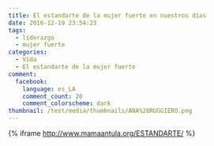 ```yaml
---
title: El estandarte de la mujer fuerte en nuestros días
date: 2016-12-19 23:54:23
tags:
  - liderazgo
  - mujer fuerte
categories:
  - Vida
  - El estandarte de la mujer fuerte
comment:
  facebook:
    language: es_LA
    comment_count: 20
    comment_colorscheme: dark
thumbnail: /test/media/thumbnails/ANA%20RUGGIERO.png
---
```


{% iframe http://www.mamaantula.org/ESTANDARTE/ %}
